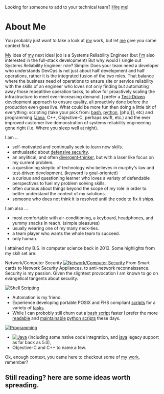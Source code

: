 Looking for someone to add to your technical team? [Hire][] [me][]!

# About Me #
You probably just want to take a look at [my][me] work, but let [me][me] give you some context first.

[My][me] idea of [my][me] next ideal job is a Systems Reliability Engineer (but [I'm][me] also interested in the full-stack development)
But why would I single out Systems Reliability Engineer role?
Simple: Does your team need a developer who understands DevOps is not just about half development and half operations, rather it is the integrated fusion of the two roles. That balance where the business need of operations to ensure site or service reliability with the skills of an engineer who loves not only finding but automating away those repeatitive operation tasks, to allow for proactively scaling the infrastructure to meet ever-increasing demand.
[I][me] prefer a [Test-Driven][] development approach to ensure quality, all proactivly done before the production even goes live. What could be more fun then doing a little bit of everything: scripting (take your pick from: [bash][], [python][], [php][], etc) and programming ([Java][], C++, Objective-C, perhaps swift, etc.) and the ever improved customer live demonstration of systems reliability engineering gone right (i.e. Where you sleep well at night).

I am ...
 - self-motivated and continually seek to learn new skills.
 - enthusiastic about [defensive security][].
 - an anylitical, and often [divergent-thinker][], but with a laser like focus on my current problem.
 - a questioning skeptic of technology who believes in murphy's law and [test-driven][] development. (keyword is goal-oriented)
 - a curious and questioning learner who loves a variaty of defendable perspectives to fuel my problem solving skills.
 - often curious about things beyond the scope of my role in order to better understand the context of my solutions.
 - someone who does not think it is resolved until the code to fix it ships.

I am also ...
 - most comfortable with air-conditioning, a keyboard, headphones, and yummy snacks in reach. (simple pleasures)
 - usually wearing one of my many neck-ties.
 - a team player who wants the whole team to succeed.
 - only human.

I attained my B.S. in computer science back in 2013.
Some highlights from my skill set are:

Network/Computer Security
[![Network/Computer Security](https://img.shields.io/badge/Network%20Computer-Security-green.svg)](https://www.github.com/reactive-firewall/Pocket-PiAP)
From Smart cards to Network Security Appliances, to anti-network reconnaissance. Security is my passion. Given the slightest provocation I am known to go on evangelical tangents about security.

[![Shell Scripting](https://img.shields.io/badge/Shell-Scripting-blue.svg)][bash]
 - Automation is my friend.
 - Experience developing portable POSIX and FHS compliant [scripts][bash] for a variety of [tasks][].
 - While [I][me] can probobly still churn out a [bash script][bash] faster I prefer the more [readable][PEP20] and [maintainable][] [python scripts][python] these days.

[![Programming](https://img.shields.io/badge/Programming-bright-green.svg)](https://www.github.com/reactive-firewall/python-repo)
 - [![Java](https://img.shields.io/badge/Java-orange.svg)](https://www.github.com/reactive-firewall/java-repo) (including some native code integration, and [java][] legacy support as far back as 5.0),
 - Objective-C and C++ to name a few.

Ok, enough context, you came here to checkout some of [my][me] [work][Repositories], remember?


[Website]: https://sites.google.com/site/poetryinthecode/about  "My Website"
[hire]: https://www.linkedin.com/in/kwalls  "hire"
[me]: https://www.github.com/reactive-firewall  "me"
[tasks]: https://www.github.com/reactive-firewall?tab=repositories  "tasks"
[test-driven]: https://travis-ci.org/reactive-firewall  "Test-Driven"
[defensive security]: https://en.wikipedia.org/wiki/Blue_team_(computer_security) "Defensive Security"
[Repositories]: https://github.com/reactive-firewall?tab=repositories "Repositories"
[PEP20]: https://www.python.org/dev/peps/pep-0020/  "PEP-20"
[maintainable]: https://codeclimate.com/github/reactive-firewall/python-repo/trends/churn  "Maintainable"
[bash]: https://www.github.com/reactive-firewall/bash-repo  "Bash"
[python]: https://www.github.com/reactive-firewall/python-repo  "Python"
[java]: https://www.github.com/reactive-firewall/java-repo  "Java"


## Still reading? here are some ideas worth spreading. ##
[readable-code-paper]: https://lingpipe-blog.com/2009/10/15/the-futility-of-commenting-code/ "The futility of commenting code"
[divergent-thinker]: https://www.cleverism.com/idea-generation-divergent-vs-convergent-thinking/  "Divergent thinker"



